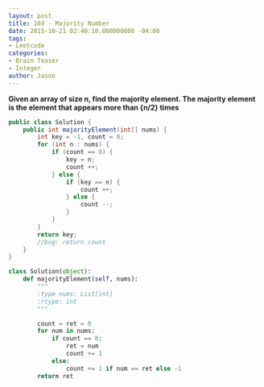 ```yaml
---
layout: post
title: 169 - Majority Number
date: 2015-10-21 02:40:10.000000000 -04:00
tags:
- Leetcode
categories:
- Brain Teaser
- Integer
author: Jason
---
```

**Given an array of size n, find the majority element. The majority element is the element that appears more than {n/2} times**


``` java
public class Solution {
    public int majorityElement(int[] nums) {
        int key = -1, count = 0;
        for (int n : nums) {
            if (count == 0) {
                key = n;
                count ++;
            } else {
                if (key == n) {
                    count ++;
                } else {
                    count --;
                }
            }
        }
        return key;
        //bug: return count
    }
}
```

``` python
class Solution(object):
    def majorityElement(self, nums):
        """
        :type nums: List[int]
        :rtype: int
        """

        count = ret = 0
        for num in nums:
            if count == 0:
                ret = num
                count += 1
            else:
                count += 1 if num == ret else -1
        return ret
```

